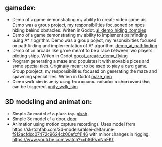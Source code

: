 ## gamedev:<br />
- Demo of a game demonstrating my ability to create video game ais. Demo was a group project, my responsibilities focusoned on npcs hiding behind obstacles. Writen in Godot. [ai_demo_hiding_zombies](gamedev/ai_demo_hiding_zombies/) <br />
- Demo of a game demonstrating my ability to implement pathfinding using A* alogrithm. Demo was a group poject, my resonsiblities focused on pathfinding and implementation of A* algorithm. [demo_ai_pathfinding](gamedev/demo_ai_pathfinding)
- Demo of an arcade like game meant to be a race between two players piloting ships. Writen in Godot [godot_arcade_demo_flying](gamedev/godot_arcade_demo_flying) <br />
- Program generating a maze and populates it with movable pices and some special tiles. Originally meant to be used to play a card game. Group poroject, my responsibilities focused on generating the maze and spawning special tiles. Wrtien in Godot [maze_gen](https://github.com/EmiliaGor/portfolio/tree/main/gamedev/maze%20gen) <br />
- Demo walk sim in unity using free assets. Included a short event that can be triggered. [unity_walk_sim](https://drive.google.com/file/d/1HcJwIuSkLkfVanZDwf3hBGPt_sm8HmTP/view?usp=drive_link)<br />

## 3D modeling and animation:<br />
- Simple 3d model of a plush toy. [plush](3Dmodeling/plush_model.blend) <br />
- Simple 3d model of a door. [door](3Dmodeling/door_model) <br />
- Animation using motion capture recordings. Uses model from https://sketchfab.com/3d-models/ralsei-deltarune-f912acfddc07472d9624cb00efcf4146 with minor changes in rigging. https://www.youtube.com/watch?v=bt6RsmNnEKk <br />


